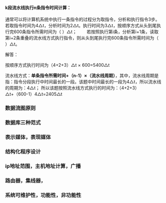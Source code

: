 #### k段流水线执行n条指令时间计算：

通常可以将计算机系统中执行一条指令的过程分为取指令，分析和执行指令3步。若取指令时间为4△t，分析时间为2△t。执行时间为3△t，按顺序方式从头到尾执行完600条指令所需时间为（ ）△t；
  若按照执行第i条，分析第i+1条，读取第i+2条重叠的流水线方式执行指令，则从头到尾执行完600条指令所需时间为（ ）△t。

解答：

按顺序方式执行时间为（4+2+3）△t × 600=5400△t

流水线方式：**单条指令所需时间+（n-1）×（流水线周期）**，其中，流水线周期是指：指令分段执行中时间最长的一段。该题中时间最长的一段为4△t，所以流水线的周期为：4△t；
所以该题按照流水线方式执行的时间为：（4+2+3）△t+（600-1）4△t=2405△t

### 数据流图原则

### 数据库三种范式

### 表示媒体，表现媒体

### 结构化程序设计

### ip地址范围，主机地址计算，广播

### 路由器，集线器，

### 系统可维护性，功能性，非功能性

### 

